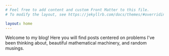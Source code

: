 ```yaml
---
# Feel free to add content and custom Front Matter to this file.
# To modify the layout, see https://jekyllrb.com/docs/themes/#overriding-theme-defaults

layout: home
---
```


Welcome to my blog! Here you will find posts centered on problems I've been thinking about, beautiful mathematical machinery, and random musings.